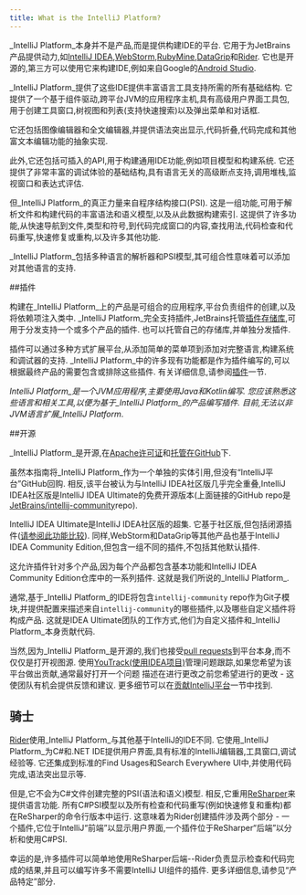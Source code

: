 ```yaml
---
title: What is the IntelliJ Platform?
---
```


_IntelliJ Platform_本身并不是产品,而是提供构建IDE的平台.
它用于为JetBrains产品提供动力,如[IntelliJ IDEA](https://www.jetbrains.com/idea/),[WebStorm](https://www.jetbrains.com/webstorm/),[RubyMine](https://www.jetbrains.com/ruby/),[DataGrip](https://www.jetbrains.com/datagrip/)和[Rider](https://www.jetbrains.com/rider/).
它也是开源的,第三方可以使用它来构建IDE,例如来自Google的[Android Studio](https://developer.android.com/studio/index.html).


_IntelliJ Platform_提供了这些IDE提供丰富语言工具支持所需的所有基础结构.
它提供了一个基于组件驱动,跨平台JVM的应用程序主机,具有高级用户界面工具包,用于创建工具窗口,树视图和列表(支持快速搜索)以及弹出菜单和对话框.


它还包括图像编辑器和全文编辑器,并提供语法突出显示,代码折叠,代码完成和其他富文本编辑功能的抽象实现.


此外,它还包括可插入的API,用于构建通用IDE功能,例如项目模型和构建系统.
它还提供了非常丰富的调试体验的基础结构,具有语言无关的高级断点支持,调用堆栈,监视窗口和表达式评估.


但_IntelliJ Platform_的真正力量来自程序结构接口(PSI).
这是一组功能,可用于解析文件和构建代码的丰富语法和语义模型,以及从此数据构建索引.
这提供了许多功能,从快速导航到文件,类型和符号,到代码完成窗口的内容,查找用法,代码检查和代码重写,快速修复或重构,以及许多其他功能.


_IntelliJ Platform_包括多种语言的解析器和PSI模型,其可组合性意味着可以添加对其他语言的支持.


##插件


构建在_IntelliJ Platform_上的产品是可组合的应用程序,平台负责组件的创建,以及将依赖项注入类中. 
_IntelliJ Platform_完全支持插件,JetBrains托管[插件存储库](https://plugins.jetbrains.com),可用于分发支持一个或多个产品的插件.
也可以托管自己的存储库,并单独分发插件.


插件可以通过多种方式扩展平台,从添加简单的菜单项到添加对完整语言,构建系统和调试器的支持. 
_IntelliJ Platform_中的许多现有功能都是作为插件编写的,可以根据最终产品的需要包含或排除这些插件.
有关详细信息,请参阅[插件](/basics.md)一节.


_IntelliJ Platform_是一个JVM应用程序,主要使用Java和Kotlin编写.
您应该熟悉这些语言和相关工具,以便为基于_IntelliJ Platform_的产品编写插件.
目前,无法以非JVM语言扩展_IntelliJ Platform_.


##开源


_IntelliJ Platform_是开源,在[Apache许可证](upsource:///LICENSE.txt)和[托管在GitHub](https://github.com/JetBrains/intellij-community)下.


虽然本指南将_IntelliJ Platform_作为一个单独的实体引用,但没有“IntelliJ平台”GitHub回购.
相反,该平台被认为与IntelliJ IDEA社区版几乎完全重叠,IntelliJ IDEA社区版是IntelliJ IDEA Ultimate的免费开源版本(上面链接的GitHub repo是[JetBrains/intellij-community](https://github.com/JetBrains/intellij-community)repo).


IntelliJ IDEA Ultimate是IntelliJ IDEA社区版的超集.
它基于社区版,但包括闭源插件([请参阅此功能比较](https://www.jetbrains.com/idea/features/editions_comparison_matrix.html)).
同样,WebStorm和DataGrip等其他产品也基于IntelliJ IDEA Community Edition,但包含一组不同的插件,不包括其他默认插件.


这允许插件针对多个产品,因为每个产品都包含基本功能和IntelliJ IDEA Community Edition仓库中的一系列插件.
这就是我们所说的_IntelliJ Platform_.


通常,基于_IntelliJ Platform_的IDE将包含`intellij-community` repo作为Git子模块,并提供配置来描述来自`intellij-community`的哪些插件,以及哪些自定义插件将构成产品.
这就是IDEA Ultimate团队的工作方式,他们为自定义插件和_IntelliJ Platform_本身贡献代码.


当然,因为_IntelliJ Platform_是开源的,我们也接受[pull requests](https://github.com/JetBrains/intellij-community/pulls)到平台本身,而不仅仅是打开视图源.
使用[YouTrack(使用IDEA项目)](https://youtrack.jetbrains.com/issues/IDEA)管理问题跟踪,如果您希望为该平台做出贡献,通常最好打开一个问题
描述在进行更改之前您希望进行的更改 - 这使团队有机会提供反馈和建议.
更多细节可以在[贡献IntelliJ平台](/basics/platform_contributions.md)一节中找到.


## 骑士


[Rider](https://www.jetbrains.com/rider/)使用_IntelliJ Platform_与其他基于IntelliJ的IDE不同.
它使用_IntelliJ Platform_为C#和.NET IDE提供用户界面,具有标准的IntelliJ编辑器,工具窗口,调试经验等.
它还集成到标准的Find Usages和Search Everywhere UI中,并使用代码完成,语法突出显示等.


但是,它不会为C#文件创建完整的PSI(语法和语义)模型.
相反,它重用[ReSharper](https://www.jetbrains.com/resharper/)来提供语言功能.
所有C#PSI模型以及所有检查和代码重写(例如快速修复和重构)都在ReSharper的命令行版本中运行.
这意味着为Rider创建插件涉及两个部分 - 一个插件,它位于IntelliJ“前端”以显示用户界面,一个插件位于ReSharper“后端”以分析和使用C#PSI.


幸运的是,许多插件可以简单地使用ReSharper后端--Rider负责显示检查和代码完成的结果,并且可以编写许多不需要IntelliJ UI组件的插件.
更多详细信息,请参见“产品特定”部分.


